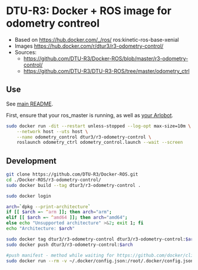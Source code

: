 # DTU-R3: Docker + ROS image for odometry contreol
* Based on https://hub.docker.com/_/ros/ ros:kinetic-ros-base-xenial
* Images https://hub.docker.com/r/dtur3/r3-odometry-control/
* Sources:
	* https://github.com/DTU-R3/Docker-ROS/blob/master/r3-odometry-control/
 	* https://github.com/DTU-R3/DTU-R3-ROS/tree/master/odometry_ctrl

## Use
See [main README](../README.md).

First, ensure that your ros_master is running, as well as [your Arlobot](../r3-arlobot/).

```sh
sudo docker run -dit --restart unless-stopped --log-opt max-size=10m \
	--network host --uts host \
	--name odometry_control dtur3/r3-odometry-control \
	roslaunch odometry_ctrl odometry_control.launch --wait --screen
```

## Development

```bash
git clone https://github.com/DTU-R3/Docker-ROS.git
cd ./Docker-ROS/r3-odometry-control/
sudo docker build --tag dtur3/r3-odometry-control .

sudo docker login

arch=`dpkg --print-architecture`
if [[ $arch =~ ^arm ]]; then arch="arm";
elif [[ $arch =~ ^amd64 ]]; then arch="amd64";
else echo "Unsupported architecture" >&2; exit 1; fi
echo "Architecture: $arch"

sudo docker tag dtur3/r3-odometry-control dtur3/r3-odometry-control:$arch
sudo docker push dtur3/r3-odometry-control:$arch

#push manifest - method while waiting for https://github.com/docker/cli/pull/138
sudo docker run --rm -v ~/.docker/config.json:/root/.docker/config.json -v $(pwd):/host weshigbee/manifest-tool push from-spec /host/manifest.yaml
```
